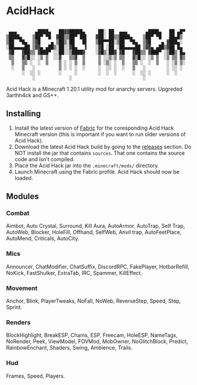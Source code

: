 # AcidHack

```

 ▄▄▄       ▄████▄   ██▓▓█████▄     ██░ ██  ▄▄▄       ▄████▄   ██ ▄█▀
▒████▄    ▒██▀ ▀█  ▓██▒▒██▀ ██▌   ▓██░ ██▒▒████▄    ▒██▀ ▀█   ██▄█▒ 
▒██  ▀█▄  ▒▓█    ▄ ▒██▒░██   █▌   ▒██▀▀██░▒██  ▀█▄  ▒▓█    ▄ ▓███▄░ 
░██▄▄▄▄██ ▒▓▓▄ ▄██▒░██░░▓█▄   ▌   ░▓█ ░██ ░██▄▄▄▄██ ▒▓▓▄ ▄██▒▓██ █▄ 
 ▓█   ▓██▒▒ ▓███▀ ░░██░░▒████▓    ░▓█▒░██▓ ▓█   ▓██▒▒ ▓███▀ ░▒██▒ █▄
 ▒▒   ▓▒█░░ ░▒ ▒  ░░▓   ▒▒▓  ▒     ▒ ░░▒░▒ ▒▒   ▓▒█░░ ░▒ ▒  ░▒ ▒▒ ▓▒
  ▒   ▒▒ ░  ░  ▒    ▒ ░ ░ ▒  ▒     ▒ ░▒░ ░  ▒   ▒▒ ░  ░  ▒   ░ ░▒ ▒░
  ░   ▒   ░         ▒ ░ ░ ░  ░     ░  ░░ ░  ░   ▒   ░        ░ ░░ ░ 
      ░  ░░ ░       ░     ░        ░  ░  ░      ░  ░░ ░      ░  ░   
          ░             ░                           ░               

```

Acid Hack is a Minecraft 1.20.1 utility mod for anarchy servers. Upgreded 3arthh4ck and GS++.

## Installing

1. Install the latest version of [Fabric](https://fabricmc.net/use/installer/) for the coresponding 
Acid Hack Minecraft version (this is important if you want to run older versions of Acid Hack).
2. Download the latest Acid Hack build by going to the [releases](https://github.com/acid1212/AcidHack/releases) section.
Do NOT install the jar that contains `sources`. That one contains the source code and isn't compiled.
3. Place the Acid Hack jar into the `.minecraft/mods/` directory.
4. Launch Minecraft using the Fabric profile. Acid Hack should now be loaded.

## Modules

### Combat

Aimbot,
Auto Crystal,
Surround,
Kill Aura,
AutoArmor,
AutoTrap,
Self Trap,
AutoWeb,
Blocker,
HoleFill,
Offhand,
SelfWeb,
Anvil trap,
AutoFeetPlace,
AutoMend,
Criticals,
AutoCity.

### Mics

Announcer,
ChatModifier,
ChatSuffix,
DiscordRPC,
FakePlayer,
HotbarRefill,
NoKick,
FastShulker,
ExtraTab,
IRC,
Spammer,
KillEffect.


### Movement

Anchor,
Blink,
PlayerTweaks,
NoFall,
NoWeb,
ReverseStep,
Speed,
Step,
Sprint.

### Renders

BlockHighlight,
BreakESP,
Chams,
ESP,
Freecam,
HoleESP,
NameTags,
NoRender,
Peek,
ViewModel,
FOVMod,
MobOwner,
NoGlitchBlock,
Predict,
RainbowEnchant,
Shaders,
Swing,
Ambience,
Trails.

### Hud

Frames,
Speed,
Players.






